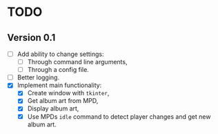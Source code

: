 # TODO

## Version 0.1

- [ ] Add ability to change settings:
  - [ ] Through command line arguments,
  - [ ] Through a config file.
- [ ] Better logging.
- [x] Implement main functionality:
  - [x] Create window with `tkinter`,
  - [x] Get album art from MPD,
  - [x] Display album art,
  - [x] Use MPDs `idle` command to detect player changes
    and get new album art.
